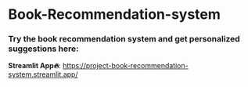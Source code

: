 # Book-Recommendation-system
### Try the book recommendation system and get personalized suggestions here:
**Streamlit App🔥**: https://project-book-recommendation-system.streamlit.app/
